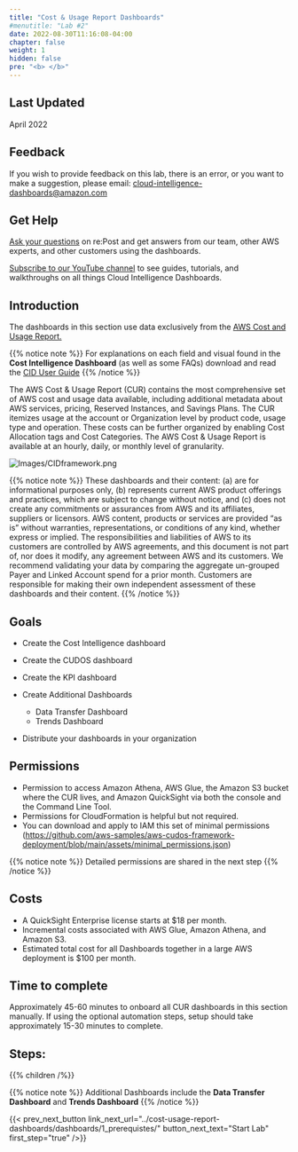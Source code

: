 ```yaml
---
title: "Cost & Usage Report Dashboards"
#menutitle: "Lab #2"
date: 2022-08-30T11:16:08-04:00
chapter: false
weight: 1
hidden: false
pre: "<b> </b>"
---
```

## Last Updated

April 2022


## Feedback

If you wish to provide feedback on this lab, there is an error, or you want to make a suggestion, please email: cloud-intelligence-dashboards@amazon.com

## Get Help
[Ask your questions](https://0s62bmu3aj.execute-api.us-east-1.amazonaws.com/PROD/link/tracker?LinkID=270894ed-12b6-27bc-74f3-124130ceb403&URL=https%3A%2F%2Frepost.aws%2Ftags%2FTANKNkVH-tSUa2jYNx4F159g%2Fcloud-intelligence-dashboards) on re:Post and get answers from our team, other AWS experts, and other customers using the dashboards. 

[Subscribe to our YouTube channel](https://www.youtube.com/channel/UCl0O3ASMCwA_gw0QIKzoU3Q/) to see guides, tutorials, and walkthroughs on all things Cloud Intelligence Dashboards. 

## Introduction

The dashboards in this section use data exclusively from the [AWS Cost and Usage Report.](https://aws.amazon.com/aws-cost-management/aws-cost-and-usage-reporting/) 

{{% notice note %}}
For explanations on each field and visual found in the **Cost Intelligence Dashboard** (as well as some FAQs) download and read the [CID User Guide](/Cost/200_Enterprise_Dashboards/Cost_Intelligence_Dashboard_ReadMe.pdf)
{{% /notice %}}

The AWS Cost & Usage Report (CUR) contains the most comprehensive set of AWS cost and usage data available, including additional metadata about AWS services, pricing, Reserved Instances, and Savings Plans. The CUR itemizes usage at the account or Organization level by product code, usage type and operation. These costs can be further organized by enabling Cost Allocation tags and Cost Categories. The AWS Cost & Usage Report is available at an hourly, daily, or monthly level of granularity.

![Images/CIDframework.png](/Cost/200_Cloud_Intelligence/Images/CIDframework.png?classes=lab_picture_small)

{{% notice note %}}
 These dashboards and their content: (a) are for informational purposes only, (b) represents current AWS product offerings and practices, which are subject to change without notice, and (c) does not create any commitments or assurances from AWS and its affiliates, suppliers or licensors. AWS content, products or services are provided “as is” without warranties, representations, or conditions of any kind, whether express or implied. The responsibilities and liabilities of AWS to its customers are controlled by AWS agreements, and this document is not part of, nor does it modify, any agreement between AWS and its customers. We recommend validating your data by comparing the aggregate un-grouped Payer and Linked Account spend for a prior month. Customers are responsible for making their own independent assessment of these dashboards and their content.
{{% /notice %}} 

## Goals

- Create the Cost Intelligence dashboard
- Create the CUDOS dashboard
- Create the KPI dashboard
- Create Additional Dashboards
	- Data Transfer Dashboard
	- Trends Dashboard 

- Distribute your dashboards in your organization


## Permissions

- Permission to access Amazon Athena, AWS Glue, the Amazon S3 bucket where the CUR lives, and Amazon QuickSight via both the console and the Command Line Tool. 
- Permissions for CloudFormation is helpful but not required. 
- You can download and apply to IAM this set of minimal permissions (https://github.com/aws-samples/aws-cudos-framework-deployment/blob/main/assets/minimal_permissions.json)

{{% notice note %}}
Detailed permissions are shared in the next step
{{% /notice %}}

## Costs

- A QuickSight Enterprise license starts at $18 per month. 
- Incremental costs associated with AWS Glue, Amazon Athena, and Amazon S3. 
- Estimated total cost for all Dashboards together in a large AWS deployment is $100 per month. 

## Time to complete

Approximately 45-60 minutes to onboard all CUR dashboards in this section manually. If using the optional automation steps, setup should take approximately 15-30 minutes to complete.

## Steps:

{{% children  /%}}

{{% notice note %}}
Additional Dashboards include the **Data Transfer Dashboard** and **Trends Dashboard** 
{{% /notice %}} 

{{< prev_next_button link_next_url="../cost-usage-report-dashboards/dashboards/1_prerequistes/" button_next_text="Start Lab" first_step="true" />}}
